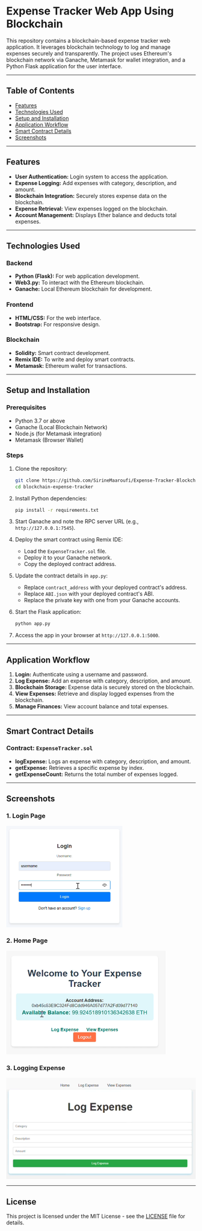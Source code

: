 # Expense Tracker Web App Using Blockchain

This repository contains a blockchain-based expense tracker web application. It leverages blockchain technology to log and manage expenses securely and transparently. The project uses Ethereum's blockchain network via Ganache, Metamask for wallet integration, and a Python Flask application for the user interface.

---

## Table of Contents

- [Features](#features)
- [Technologies Used](#technologies-used)
- [Setup and Installation](#setup-and-installation)
- [Application Workflow](#application-workflow)
- [Smart Contract Details](#smart-contract-details)
- [Screenshots](#screenshots)

---

## Features

- **User Authentication:** Login system to access the application.
- **Expense Logging:** Add expenses with category, description, and amount.
- **Blockchain Integration:** Securely stores expense data on the blockchain.
- **Expense Retrieval:** View expenses logged on the blockchain.
- **Account Management:** Displays Ether balance and deducts total expenses.

---

## Technologies Used

### Backend
- **Python (Flask):** For web application development.
- **Web3.py:** To interact with the Ethereum blockchain.
- **Ganache:** Local Ethereum blockchain for development.

### Frontend
- **HTML/CSS:** For the web interface.
- **Bootstrap:** For responsive design.

### Blockchain
- **Solidity:** Smart contract development.
- **Remix IDE:** To write and deploy smart contracts.
- **Metamask:** Ethereum wallet for transactions.

---

## Setup and Installation

### Prerequisites
- Python 3.7 or above
- Ganache (Local Blockchain Network)
- Node.js (for Metamask integration)
- Metamask (Browser Wallet)

### Steps
1. Clone the repository:
   ```bash
   git clone https://github.com/SirineMaaroufi/Expense-Tracker-Blockchain-WebApp.git
   cd blockchain-expense-tracker
   ```

2. Install Python dependencies:
   ```bash
   pip install -r requirements.txt
   ```

3. Start Ganache and note the RPC server URL (e.g., `http://127.0.0.1:7545`).

4. Deploy the smart contract using Remix IDE:
   - Load the `ExpenseTracker.sol` file.
   - Deploy it to your Ganache network.
   - Copy the deployed contract address.

5. Update the contract details in `app.py`:
   - Replace `contract_address` with your deployed contract's address.
   - Replace `ABI.json` with your deployed contract's ABI.
   - Replace the private key with one from your Ganache accounts.

6. Start the Flask application:
   ```bash
   python app.py
   ```

7. Access the app in your browser at `http://127.0.0.1:5000`.

---

## Application Workflow

1. **Login:** Authenticate using a username and password.
2. **Log Expense:** Add an expense with category, description, and amount.
3. **Blockchain Storage:** Expense data is securely stored on the blockchain.
4. **View Expenses:** Retrieve and display logged expenses from the blockchain.
5. **Manage Finances:** View account balance and total expenses.

---

## Smart Contract Details

### Contract: `ExpenseTracker.sol`
- **logExpense:** Logs an expense with category, description, and amount.
- **getExpense:** Retrieves a specific expense by index.
- **getExpenseCount:** Returns the total number of expenses logged.

---

## Screenshots

### 1. Login Page
![Login Page](images/login.png)

### 2. Home Page
![Expense Logging](images/home.png)

### 3. Logging Expense
![Dashboard](images/expense_logging.png)

---

## License

This project is licensed under the MIT License - see the [LICENSE](LICENSE) file for details.

